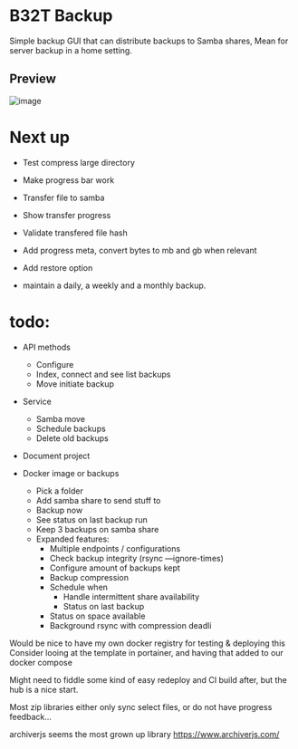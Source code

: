 
# B32T Backup
Simple backup GUI that can distribute backups to Samba shares,
Mean for server backup in a home setting. 

## Preview
![image](https://user-images.githubusercontent.com/870110/83979889-ec2afd80-a911-11ea-9eb8-47917e01e071.png)

# Next up
 * Test compress large directory
 * Make progress bar work
 * Transfer file to samba
 * Show transfer progress
 * Validate transfered file hash
 * Add progress meta, convert bytes to mb and gb when relevant

 * Add restore option


 * maintain a daily, a weekly and a monthly backup.







# todo:
 * API methods
   * Configure
   * Index, connect and see list backups
   * Move initiate backup
 * Service
   * Samba move
   * Schedule backups
   * Delete old backups
 * Document project













* Docker image or backups
    * Pick a folder
    * Add samba share to send stuff to
    * Backup now
    * See status on last backup run
    * Keep 3 backups on samba share
    * Expanded features:
        * Multiple endpoints / configurations
        * Check backup integrity (rsync —ignore-times)
        * Configure amount of backups kept
        * Backup compression
        * Schedule when
            * Handle intermittent share availability
            * Status on last backup
        * Status on space available
        * Background rsync with compression deadli





Would be nice to have my own docker registry for testing & deploying this
Consider looing at the template in portainer, and having that added to our docker compose

Might need to fiddle some kind of easy redeploy and CI build after, but the hub is a nice start.





Most zip libraries either only sync select files, or do not have progress feedback...


archiverjs seems the most grown up library
https://www.archiverjs.com/
